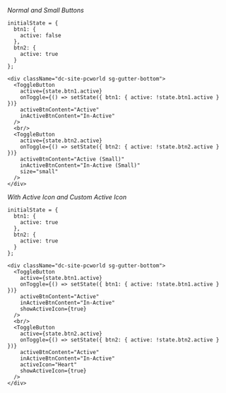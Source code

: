 *Normal and Small Buttons*

    initialState = {
      btn1: {
        active: false  
      },
      btn2: {
        active: true  
      }
    };

    <div className="dc-site-pcworld sg-gutter-bottom">
      <ToggleButton
        active={state.btn1.active}
        onToggle={() => setState({ btn1: { active: !state.btn1.active } })}
        activeBtnContent="Active"
        inActiveBtnContent="In-Active"
      />
      <br/>
      <ToggleButton
        active={state.btn2.active}
        onToggle={() => setState({ btn2: { active: !state.btn2.active } })}
        activeBtnContent="Active (Small)"
        inActiveBtnContent="In-Active (Small)"
        size="small"
      />      
    </div>

*With Active Icon and Custom Active Icon*

    initialState = {
      btn1: {
        active: true  
      },
      btn2: {
        active: true  
      }
    };

    <div className="dc-site-pcworld sg-gutter-bottom">
      <ToggleButton
        active={state.btn1.active}
        onToggle={() => setState({ btn1: { active: !state.btn1.active } })}
        activeBtnContent="Active"
        inActiveBtnContent="In-Active"
        showActiveIcon={true}
      />
      <br/>
      <ToggleButton
        active={state.btn2.active}
        onToggle={() => setState({ btn2: { active: !state.btn2.active } })}
        activeBtnContent="Active"
        inActiveBtnContent="In-Active"
        activeIcon="Heart"
        showActiveIcon={true}
      />      
    </div>
